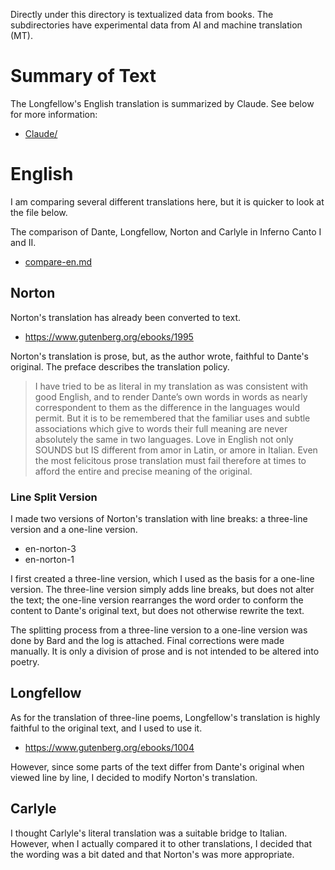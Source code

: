 Directly under this directory is textualized data from books. The subdirectories have experimental data from AI and machine translation (MT).

# Summary of Text

The Longfellow's English translation is summarized by Claude. See below for more information:

* [Claude/](https://github.com/7shi/dante-la-el/tree/main/Inferno/Claude)

# English

I am comparing several different translations here, but it is quicker to look at the file below.

The comparison of Dante, Longfellow, Norton and Carlyle in Inferno Canto I and II.

* [compare-en.md](https://github.com/7shi/dante-la-el/blob/main/Inferno/compare-en.md)

## Norton

Norton's translation has already been converted to text.

* https://www.gutenberg.org/ebooks/1995

Norton's translation is prose, but, as the author wrote, faithful to Dante's original. The preface describes the translation policy.

> I have tried to be as literal in my translation as was consistent with good English, and to render Dante’s own words in words as nearly correspondent to them as the difference in the languages would permit. But it is to be remembered that the familiar uses and subtle associations which give to words their full meaning are never absolutely the same in two languages. Love in English not only SOUNDS but IS different from amor in Latin, or amore in Italian. Even the most felicitous prose translation must fail therefore at times to afford the entire and precise meaning of the original. 

### Line Split Version

I made two versions of Norton's translation with line breaks: a three-line version and a one-line version.

* en-norton-3
* en-norton-1

I first created a three-line version, which I used as the basis for a one-line version. The three-line version simply adds line breaks, but does not alter the text; the one-line version rearranges the word order to conform the content to Dante's original text, but does not otherwise rewrite the text.

The splitting process from a three-line version to a one-line version was done by Bard and the log is attached. Final corrections were made manually. It is only a division of prose and is not intended to be altered into poetry.

## Longfellow

As for the translation of three-line poems, Longfellow's translation is highly faithful to the original text, and I used to use it.

* https://www.gutenberg.org/ebooks/1004

However, since some parts of the text differ from Dante's original when viewed line by line, I decided to modify Norton's translation.

## Carlyle

I thought Carlyle's literal translation was a suitable bridge to Italian. However, when I actually compared it to other translations, I decided that the wording was a bit dated and that Norton's was more appropriate.
